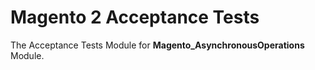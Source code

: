 # Magento 2 Acceptance Tests

The Acceptance Tests Module for **Magento_AsynchronousOperations** Module.
